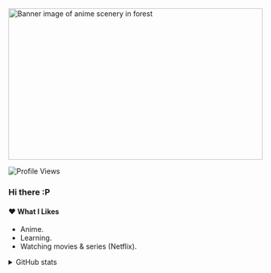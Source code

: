 <img alt="Banner image of anime scenery in forest" height="300px" width="100%" src="https://i.pinimg.com/originals/7a/7d/cf/7a7dcfa6474ec4cbfa81113eebe3c0dc.jpg" />

![Profile Views](https://komarev.com/ghpvc/?username=shyzuuu)

### Hi there :P

#### ❤️ What I Likes

* Anime.
* Learning.
* Watching movies & series (Netflix).

<details>
  <summary>GitHub stats</summary>
  <br/>
  
  [![Shyzuu GitHub stats](https://github-readme-stats.vercel.app/api?username=shyzuuu&bg_color=30,e96443,904e95&title_color=fff&text_color=fff)](https://github.com/anuraghazra/github-readme-stats)

  [![Shyzuu languages](https://github-readme-stats.vercel.app/api/top-langs/?username=shyzuuplayz&langs_count=10&layout=compact)](https://github.com/anuraghazra/github-readme-stats)
</details>
